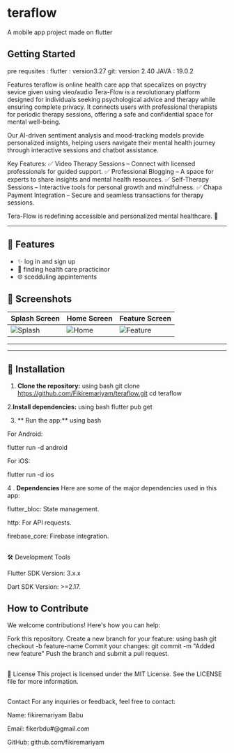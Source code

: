 # teraflow

A mobile app project made on flutter 

## Getting Started
pre requsites : 
flutter : version3.27
git: version 2.40
JAVA : 19.0.2 

Features 
teraflow is  online health care app that specalizes on psyctry sevice given using vieo/audio 
Tera-Flow is a revolutionary platform designed for individuals seeking psychological advice and therapy while ensuring complete privacy. It connects users with professional therapists for periodic therapy sessions, offering a safe and confidential space for mental well-being.

Our AI-driven sentiment analysis and mood-tracking models provide personalized insights, helping users navigate their mental health journey through interactive sessions and chatbot assistance.

Key Features:
✅ Video Therapy Sessions – Connect with licensed professionals for guided support.
✅ Professional Blogging – A space for experts to share insights and mental health resources.
✅ Self-Therapy Sessions – Interactive tools for personal growth and mindfulness.
✅ Chapa Payment Integration – Secure and seamless transactions for therapy sessions.

Tera-Flow is redefining accessible and personalized mental healthcare. 🚀

---

## 🚀 Features
- ✨ log in and sign up
- 📱 finding health care practicinor 
- 🌐 scedduling appintements
  
## 📸 Screenshots

| Splash Screen      | Home Screen       | Feature Screen     |
|--------------------|-------------------|--------------------|
| ![Splash](splash.png) | ![Home](home.png) | ![Feature](feature.png) |

---

---

## 🔧 Installation

1. **Clone the repository:**
using bash 
   git clone https://github.com/Fikiremariyam/teraflow.git
   cd teraflow
   
2.**Install dependencies:**
using bash 
  flutter pub get 
  
3. ** Run the app:**
using bash

For Android:

  flutter run -d android

For iOS:

  flutter run -d ios

4 . **Dependencies**
Here are some of the major dependencies used in this app:

flutter_bloc: State management.

http: For API requests.

firebase_core: Firebase integration.


##
🛠️ Development Tools

Flutter SDK Version: 3.x.x

Dart SDK Version: >=2.17.

##  How to Contribute
We welcome contributions! Here's how you can help:

Fork this repository.
Create a new branch for your feature:
using bash 
  git checkout -b feature-name
Commit your changes:
  git commit -m "Added new feature"
Push the branch and submit a pull request.
## 
📝 License
This project is licensed under the MIT License. See the LICENSE file for more information.
##

 Contact
For any inquiries or feedback, feel free to contact:

Name: fikiremariyam Babu

Email: fikerbdu#@gmail.com

GitHub: github.com/fikiremariyam
